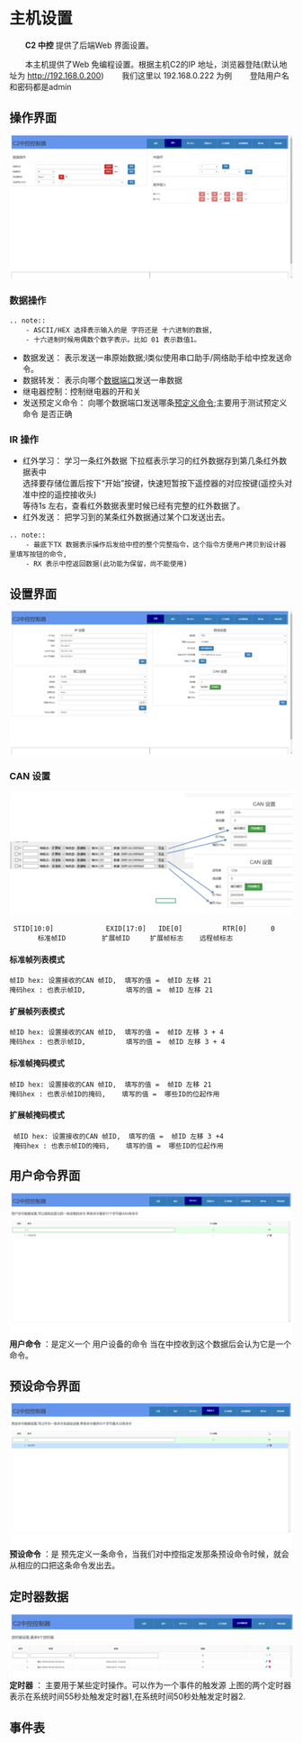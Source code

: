 # 主机设置

&emsp;&emsp;**C2 中控** 提供了后端Web 界面设置。

&emsp;&emsp;本主机提供了Web 免编程设置。根据主机C2的IP 地址，浏览器登陆(默认地址为 http://192.168.0.200)
&emsp;&emsp;我们这里以 192.168.0.222 为例
&emsp;&emsp;登陆用户名和密码都是admin

## 操作界面
 
![操作界面](../images/C2/1operation.png "操作界面")  


### 数据操作
```eval_rst
.. note::
    - ASCII/HEX 选择表示输入的是 字符还是 十六进制的数据,
    - 十六进制时候用偶数个数字表示。比如 01 表示数值1。
```
- 数据发送： 表示发送一串原始数据;l类似使用串口助手/网络助手给中控发送命令。
- 数据转发： 表示向哪个[数据端口](./C2_terms.md)发送一串数据
- 继电器控制：控制继电器的开和关
- 发送预定义命令： 向哪个数据端口发送哪条[预定义命令](./C2_terms.md);主要用于测试预定义命令 是否正确
### IR 操作
- 红外学习： 学习一条红外数据 下拉框表示学习的红外数据存到第几条红外数据表中  
             选择要存储位置后按下“开始”按键，快速短暂按下遥控器的对应按键(遥控头对准中控的遥控接收头)  
             等待1s 左右，查看红外数据表里时候已经有完整的红外数据了。
- 红外发送： 把学习到的某条红外数据通过某个口发送出去。  


```eval_rst
.. note::
    - 最底下TX 数据表示操作后发给中控的整个完整指令，这个指令方便用户拷贝到设计器里填写按钮的命令,   
    - RX 表示中控返回数据(此功能为保留，尚不能使用)
```

## 设置界面

![设置界面](../images/C2/2settings.png "设置界面")  
 
### CAN 设置   
![滤波器](../images/C2/canfilter.png "滤波器")  

     STID[10:0]             EXID[17:0]   IDE[0]          RTR[0]      0
           标准帧ID         扩展帧ID     扩展帧标志    远程帧标志  
  
 ####  标准帧列表模式  
    帧ID hex: 设置接收的CAN 帧ID,  填写的值 =  帧ID 左移 21  
    掩码hex : 也表示帧ID,          填写的值 =  帧ID 左移 21  
 ####  扩展帧列表模式     
    帧ID hex: 设置接收的CAN 帧ID,  填写的值 =  帧ID 左移 3 + 4  
    掩码hex : 也表示帧ID,          填写的值 =  帧ID 左移 3 + 4  

 ####  标准帧掩码模式  
    帧ID hex: 设置接收的CAN 帧ID,  填写的值 =  帧ID 左移 21  
    掩码hex : 也表示帧ID的掩码,    填写的值 =  哪些ID的位起作用  
 ####  扩展帧掩码模式
     帧ID hex: 设置接收的CAN 帧ID,  填写的值 =  帧ID 左移 3 +4  
     掩码hex : 也表示帧ID的掩码,    填写的值 =  哪些ID的位起作用  
 
## 用户命令界面

![设置界面](../images/C2/3usercmmd.png "设置界面")  
**用户命令** ：是定义一个 用户设备的命令  当在中控收到这个数据后会认为它是一个命令。

## 预设命令界面
![预设命令界面](../images/C2/4precmmd.png "预设命令界面")  
**预设命令** ：是 预先定义一条命令，当我们对中控指定发那条预设命令时候，就会从相应的口把这条命令发出去。

## 定时器数据
![定时器界面](../images/C2/5timerdata.png "定时器界面")  
**定时器**  ： 主要用于某些定时操作。可以作为一个事件的触发源
上图的两个定时器表示在系统时间55秒处触发定时器1,在系统时间50秒处触发定时器2.

## 事件表


